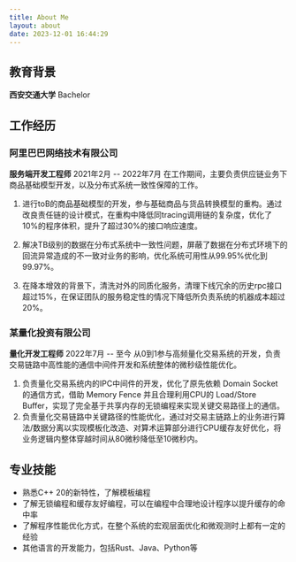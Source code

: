 ```yaml
---
title: About Me
layout: about
date: 2023-12-01 16:44:29
---
```


## 教育背景
**西安交通大学** Bachelor
　　　　
## 工作经历

### 阿里巴巴网络技术有限公司 
**服务端开发工程师**  2021年2月 -- 2022年7月
在工作期间，主要负责供应链业务下商品基础模型开发，以及分布式系统一致性保障的工作。

1. 进行toB的商品基础模型的开发，参与基础商品与货品转换模型的重构。通过改良责任链的设计模式，在重构中降低同tracing调用链的复杂度，优化了10%的程序体积，提升了超过30%的接口响应速度。

2. 解决TB级别的数据在分布式系统中一致性问题，屏蔽了数据在分布式环境下的回流异常造成的不一致对业务的影响，优化系统可用性从99.95%优化到99.97%。
3. 在降本增效的背景下，清洗对外的同质化服务，清理下线冗余的历史rpc接口超过15%，在保证团队的服务稳定性的情况下降低所负责系统的机器成本超过20%。

### 某量化投资有限公司
**量化开发工程师**  2022年7月 -- 至今
从0到1参与高频量化交易系统的开发，负责交易链路中高性能的通信中间件开发和系统整体的微秒级性能优化。

1. 负责量化交易系统内的IPC中间件的开发，优化了原先依赖 Domain Socket 的通信方式，借助 Memory Fence 并且合理利用CPU的 Load/Store Buffer，实现了完全基于共享内存的无锁编程来实现关键交易路径上的通信。
2. 负责量化交易链路中关键路径的性能优化，通过对交易主链路上的业务进行算法/数据分离以实现模板化改造、对算术运算部分进行CPU缓存友好优化，将业务逻辑内整体穿越时间从80微秒降低至10微秒内。


## 专业技能

- 熟悉C++ 20的新特性，了解模板编程
- 了解无锁编程和缓存友好编程，可以在编程中合理地设计程序以提升缓存的命中率
- 了解程序性能优化方式，在整个系统的宏观层面优化和微观测时上都有一定的经验
- 其他语言的开发能力，包括Rust、Java、Python等
